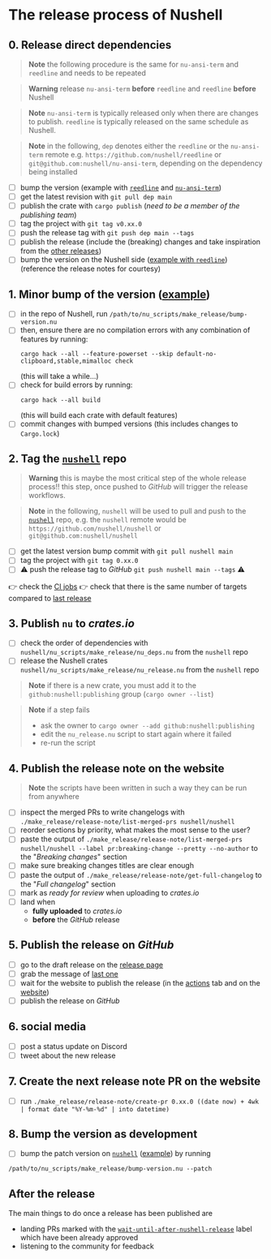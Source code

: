 # The release process of Nushell
## 0. Release direct dependencies
> **Note**
> the following procedure is the same for `nu-ansi-term` and `reedline` and needs to be repeated

> **Warning**
> release `nu-ansi-term` **before** `reedline` and `reedline` **before** Nushell

> **Note**
> `nu-ansi-term` is typically released only when there are changes to publish.
> `reedline` is typically released on the same schedule as Nushell.

> **Note**
> in the following, `dep` denotes either the `reedline` or the `nu-ansi-term` remote
> e.g. `https://github.com/nushell/reedline` or `git@github.com:nushell/nu-ansi-term`,
> depending on the dependency being installed

- [ ] bump the version (example with [`reedline`][reedline bump example] and [`nu-ansi-term`][nu-ansi-term bump example])
- [ ] get the latest revision with `git pull dep main`
- [ ] publish the crate with `cargo publish` (*need to be a member of the publishing team*)
- [ ] tag the project with `git tag v0.xx.0`
- [ ] push the release tag with `git push dep main --tags`
- [ ] publish the release (include the (breaking) changes and take inspiration from the [other releases](https://github.com/nushell/reedline/releases))
- [ ] bump the version on the Nushell side ([example with `reedline`][reedline pin example]) (reference the release notes for courtesy)

## 1. Minor bump of the version ([example][nushell bump example])
- [ ] in the repo of Nushell, run `/path/to/nu_scripts/make_release/bump-version.nu`
- [ ] then, ensure there are no compilation errors with any combination of features by running:
    ```nushell
    cargo hack --all --feature-powerset --skip default-no-clipboard,stable,mimalloc check
    ```
    (this will take a while...)
- [ ] check for build errors by running:
    ```nushell
    cargo hack --all build
    ```
    (this will build each crate with default features)
- [ ] commit changes with bumped versions (this includes changes to `Cargo.lock`)

## 2. Tag the [`nushell`] repo
> **Warning**
> this is maybe the most critical step of the whole release process!!
> this step, once pushed to *GitHub* will trigger the release workflows.

> **Note**
> in the following, `nushell` will be used to pull and push to the [`nushell`] repo,
> e.g. the `nushell` remote would be `https://github.com/nushell/nushell` or `git@github.com:nushell/nushell`

- [ ] get the latest version bump commit with `git pull nushell main`
- [ ] tag the project with `git tag 0.xx.0`
- [ ] :warning: push the release tag to *GitHub* `git push nushell main --tags` :warning:

:point_right: check the [CI jobs](https://github.com/nushell/nushell/actions)
:point_right: check that there is the same number of targets compared to [last release](https://github.com/nushell/nushell/releases/latest)

## 3. Publish `nu` to *crates.io*
- [ ] check the order of dependencies with `nushell/nu_scripts/make_release/nu_deps.nu` from the `nushell` repo
- [ ] release the Nushell crates `nushell/nu_scripts/make_release/nu_release.nu` from the `nushell` repo

> **Note**
> if there is a new crate, you must add it to the `github:nushell:publishing` group (`cargo owner --list`)

> **Note**
> if a step fails
> - ask the owner to `cargo owner --add github:nushell:publishing`
> - edit the `nu_release.nu` script to start again where it failed
> - re-run the script

## 4. Publish the release note on the website
> **Note**
> the scripts have been written in such a way they can be run from anywhere

- [ ] inspect the merged PRs to write changelogs with `./make_release/release-note/list-merged-prs nushell/nushell`
- [ ] reorder sections by priority, what makes the most sense to the user?
- [ ] paste the output of `./make_release/release-note/list-merged-prs nushell/nushell --label pr:breaking-change --pretty --no-author` to the "*Breaking changes*" section
- [ ] make sure breaking changes titles are clear enough
- [ ] paste the output of `./make_release/release-note/get-full-changelog` to the "*Full changelog*" section
- [ ] mark as *ready for review* when uploading to *crates.io*
- [ ] land when
    - **fully uploaded** to *crates.io*
    - **before** the *GitHub* release

## 5. Publish the release on *GitHub*
- [ ] go to the draft release on the [release page](https://github.com/nushell/nushell/releases)
- [ ] grab the message of [last one](https://github.com/nushell/nushell/releases/latest)
- [ ] wait for the website to publish the release (in the [actions](https://github.com/nushell/nushell.github.io/actions) tab and on the [website](https://www.nushell.sh/blog/))
- [ ] publish the release on *GitHub*

## 6. social media
- [ ] post a status update on Discord
- [ ] tweet about the new release

## 7. Create the next release note PR on the website
- [ ] run `./make_release/release-note/create-pr 0.xx.0 ((date now) + 4wk | format date "%Y-%m-%d" | into datetime)`

## 8. Bump the version as development
- [ ] bump the patch version on [`nushell`] ([example][nushell dev example]) by running
```nushell
/path/to/nu_scripts/make_release/bump-version.nu --patch
```

## After the release
The main things to do once a release has been published are
- landing PRs marked with the [`wait-until-after-nushell-release`](https://github.com/nushell/nushell/labels/wait-until-after-nushell-release) label which have been already approved
- listening to the community for feedback


[reedline bump example]: https://github.com/nushell/reedline/pull/596/files
[nu-ansi-term bump example]: https://github.com/nushell/nu-ansi-term/pull/45/files
[reedline pin example]: https://github.com/nushell/nushell/pull/9532
[nushell bump example]: https://github.com/nushell/nushell/pull/9530/files
[nushell dev example]: https://github.com/nushell/nushell/pull/9543

[`nushell`]: https://github.com/nushell/nushell
[`reedline`]: https://github.com/nushell/reedline
[`nu-ansi-term`]: https://github.com/nushell/nu-ansi-term
